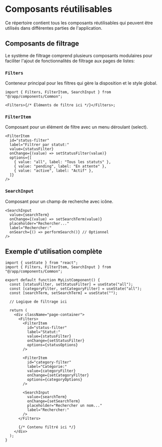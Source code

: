 # Composants réutilisables

Ce répertoire contient tous les composants réutilisables qui peuvent être utilisés dans différentes parties de l'application.

## Composants de filtrage

Le système de filtrage comprend plusieurs composants modulaires pour faciliter l'ajout de fonctionnalités de filtrage aux pages de listes:

### `Filters`

Conteneur principal pour les filtres qui gère la disposition et le style global.

```tsx
import { Filters, FilterItem, SearchInput } from "@/app/components/Common";

<Filters>{/* Éléments de filtre ici */}</Filters>;
```

### `FilterItem`

Composant pour un élément de filtre avec un menu déroulant (select).

```tsx
<FilterItem
  id="status-filter"
  label="Filtrer par statut:"
  value={statusFilter}
  onChange={(value) => setStatusFilter(value)}
  options={[
    { value: "all", label: "Tous les statuts" },
    { value: "pending", label: "En attente" },
    { value: "active", label: "Actif" },
  ]}
/>
```

### `SearchInput`

Composant pour un champ de recherche avec icône.

```tsx
<SearchInput
  value={searchTerm}
  onChange={(value) => setSearchTerm(value)}
  placeholder="Rechercher..."
  label="Rechercher:"
  onSearch={() => performSearch()} // Optionnel
/>
```

## Exemple d'utilisation complète

```tsx
import { useState } from "react";
import { Filters, FilterItem, SearchInput } from "@/app/components/Common";

export default function MyListComponent() {
  const [statusFilter, setStatusFilter] = useState("all");
  const [categoryFilter, setCategoryFilter] = useState("all");
  const [searchTerm, setSearchTerm] = useState("");

  // Logique de filtrage ici

  return (
    <div className="page-container">
      <Filters>
        <FilterItem
          id="status-filter"
          label="Statut:"
          value={statusFilter}
          onChange={setStatusFilter}
          options={statusOptions}
        />

        <FilterItem
          id="category-filter"
          label="Catégorie:"
          value={categoryFilter}
          onChange={setCategoryFilter}
          options={categoryOptions}
        />

        <SearchInput
          value={searchTerm}
          onChange={setSearchTerm}
          placeholder="Rechercher un nom..."
          label="Rechercher:"
        />
      </Filters>

      {/* Contenu filtré ici */}
    </div>
  );
}
```
